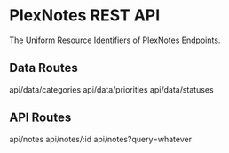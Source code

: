# PlexNotes REST API

The Uniform Resource Identifiers of PlexNotes Endpoints.


## Data Routes

api/data/categories
api/data/priorities
api/data/statuses

## API Routes
api/notes
api/notes/:id
api/notes?query=whatever





